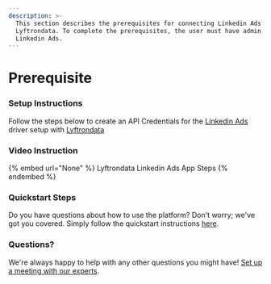 ```yaml
---
description: >-
  This section describes the prerequisites for connecting Linkedin Ads to
  Lyftrondata. To complete the prerequisites, the user must have admin access to
  Linkedin Ads.
---
```


# Prerequisite

<mark style="color:blue;"></mark>

### Setup Instructions

Follow the steps below to create an API Credentials for the [Linkedin Ads](None) driver setup with [Lyftrondata](https://www.lyftrondata.com)

### Video Instruction

{% embed url="None" %}
Lyftrondata Linkedin Ads App Steps
{% endembed %}

### Quickstart Steps

Do you have questions about how to use the platform? Don't worry; we've got you covered. Simply follow the quickstart instructions [here](README.md).

### Questions? <a href="#questions" id="questions"></a>

We're always happy to help with any other questions you might have! [Set up a meeting with our experts](https://www.lyftrondata.com/book-a-meeting/).


